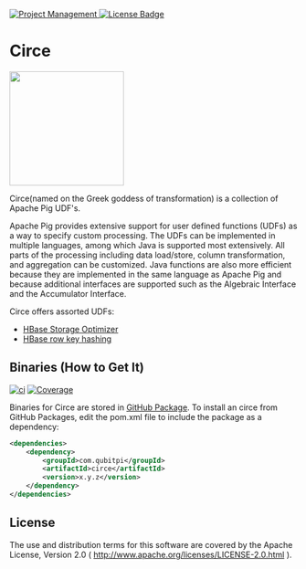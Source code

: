 [ ![Project Management](https://img.shields.io/badge/Project%20Management-0052CC?style=for-the-badge&logo=trello&logoColor=white) ](https://trello.com/b/crIQuEeA)
[![License Badge](https://img.shields.io/badge/Apache%202.0-F25910.svg?style=for-the-badge&logo=Apache&logoColor=white) ](https://www.apache.org/licenses/LICENSE-2.0)

Circe
=====

<img src="https://user-images.githubusercontent.com/16126939/177283778-250f7fb0-16c1-47a3-9512-30fb03054bed.png" width="200" />

Circe(named on the Greek goddess of transformation) is a collection of Apache Pig UDF's.

Apache Pig provides extensive support for user defined functions (UDFs) as a way to specify custom processing. The UDFs
can be implemented in multiple languages, among which Java is supported most extensively. All parts of the processing
including data load/store, column transformation, and aggregation can be customized. Java functions are also more
efficient because they are implemented in the same language as Apache Pig and because additional interfaces are
supported such as the Algebraic Interface and the Accumulator Interface.

Circe offers assorted UDFs:

* [HBase Storage Optimizer](./src/main/java/com/qubitpi/circe/Md5Hash.java)
* [HBase row key hashing](./src/main/java/com/qubitpi/circe/AvroPacker.java)

Binaries (How to Get It)
------------------------

[![ci](https://github.com/QubitPi/circe/actions/workflows/release.yml/badge.svg?branch=master)](https://github.com/QubitPi/circe/actions/workflows/release.yml)
[![Coverage](https://sonarcloud.io/api/project_badges/measure?project=QubitPi_circe&metric=coverage)](https://sonarcloud.io/summary/new_code?id=QubitPi_circe)


Binaries for Circe are stored in [GitHub Package](https://github.com/QubitPi/circe/packages/1520507). To install an
circe from GitHub Packages, edit the pom.xml file to include the package as a dependency:

```xml
<dependencies>
    <dependency>
        <groupId>com.qubitpi</groupId>
        <artifactId>circe</artifactId>
        <version>x.y.z</version>
    </dependency>
</dependencies>
```

License
-------

The use and distribution terms for this software are covered by the Apache License, Version 2.0
( http://www.apache.org/licenses/LICENSE-2.0.html ).
